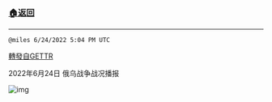 ###  [:house:返回](README.md)
---


`@miles 6/24/2022 5:04 PM UTC`

[轉發自GETTR](https://gettr.com/post/p1fl1mk882d)

2022年6月24日 俄乌战争战况播报

![img](https://media.gettr.com/group42/origin/2022/06/24/16/cd817194-7fe2-f196-b715-19800f80a534/6383d6c383a688bc0ce747d8282e44b3.jpeg)

